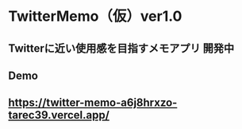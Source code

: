 # TwitterMemo（仮）ver1.0
Twitterに近い使用感を目指すメモアプリ
 開発中
 ---
 ## Demo
https://twitter-memo-a6j8hrxzo-tarec39.vercel.app/
---
